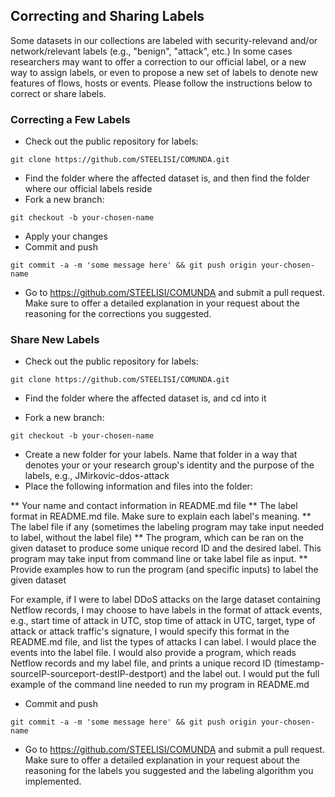 ## Correcting and Sharing Labels

Some datasets in our collections are labeled with security-relevand and/or
network/relevant labels (e.g., "benign", "attack", etc.) In some cases
researchers may want to offer a correction to our official label, or a new way
to assign labels, or even
to propose a new set of labels to denote new features of flows, hosts or events. Please follow the instructions below to correct or share labels.

### Correcting a Few Labels

* Check out the public repository for labels:
```
git clone https://github.com/STEELISI/COMUNDA.git
```
* Find the folder where the affected dataset is, and then find the folder
where our official labels reside
* Fork a new branch:
```
git checkout -b your-chosen-name
```
* Apply your changes
* Commit and push
```
git commit -a -m 'some message here' && git push origin your-chosen-name
```
* Go to https://github.com/STEELISI/COMUNDA and submit a pull request. Make
sure to offer a detailed explanation in your request about the reasoning
for the corrections you suggested.

### Share New Labels

* Check out the public repository for labels:
```
git clone https://github.com/STEELISI/COMUNDA.git
```
* Find the folder where the affected dataset is, and cd into it

* Fork a new branch:
```
git checkout -b your-chosen-name
```

* Create a new folder
for your labels. Name that folder in a way that denotes your or your research
group's identity and the purpose of the labels, e.g., JMirkovic-ddos-attack
* Place the following information and files into the folder:

** Your name and contact information in README.md file
** The label format in README.md file. Make sure to explain each label's meaning.
** The label file if any (sometimes the labeling program may take input needed to label, without the label file)
** The program, which can be ran on the given dataset to produce some unique record ID and the desired label. This program may take input from command line or take label file as input.
** Provide examples how to run the program (and specific inputs) to label the given dataset

For example, if I were to label DDoS attacks on the large dataset containing Netflow records, I may choose to have labels in the format of attack events, e.g., start time of attack in UTC, stop time of attack in UTC, target, type of attack or attack traffic's signature, I would specify this format in the README.md file, and list the types of attacks I can label. I would place the events into the label file. I would also provide a program, which reads Netflow records and my label file, and prints a unique record ID (timestamp-sourceIP-sourceport-destIP-destport) and the label out. I would put the full example of the command line needed to run my program in README.md

* Commit and push
```
git commit -a -m 'some message here' && git push origin your-chosen-name
```
* Go to https://github.com/STEELISI/COMUNDA and submit a pull request. Make
sure to offer a detailed explanation in your request about the reasoning
for the labels you suggested and the labeling algorithm you implemented.
